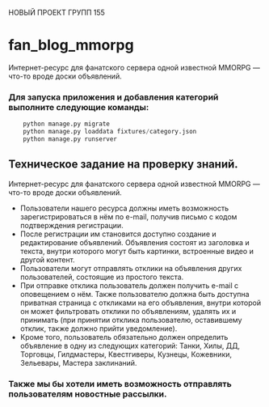 НОВЫЙ ПРОЕКТ ГРУПП 155

# fan_blog_mmorpg
Интернет-ресурс для фанатского сервера одной известной MMORPG — что-то вроде доски объявлений.

### Для запуска приложения и добавления категорий выполните следующие команды:

```python
    python manage.py migrate
    python manage.py loaddata fixtures/category.json
    python manage.py runserver
```
## Техническое задание на проверку знаний.
Интернет-ресурс для фанатского сервера одной известной MMORPG — что-то вроде доски объявлений.

- Пользователи нашего ресурса должны иметь возможность зарегистрироваться в нём по e-mail, 
  получив письмо с кодом подтверждения регистрации.
- После регистрации им становится доступно создание и редактирование объявлений. Объявления состоят из заголовка и 
  текста, внутри которого могут быть картинки, встроенные видео и другой контент. 
- Пользователи могут отправлять отклики на объявления других пользователей, состоящие из простого текста. 
- При отправке отклика пользователь должен получить e-mail с оповещением о нём. Также пользователю должна быть 
  доступна приватная страница с откликами на его объявления, внутри которой он может фильтровать отклики по 
  объявлениям, удалять их и принимать (при принятии отклика пользователю, оставившему отклик, 
  также должно прийти уведомление). 
- Кроме того, пользователь обязательно должен определить объявление в одну из следующих категорий: 
  Танки, Хилы, ДД, Торговцы, Гилдмастеры, Квестгиверы, Кузнецы, Кожевники, Зельевары, Мастера заклинаний.

### Также мы бы хотели иметь возможность отправлять пользователям новостные рассылки.

